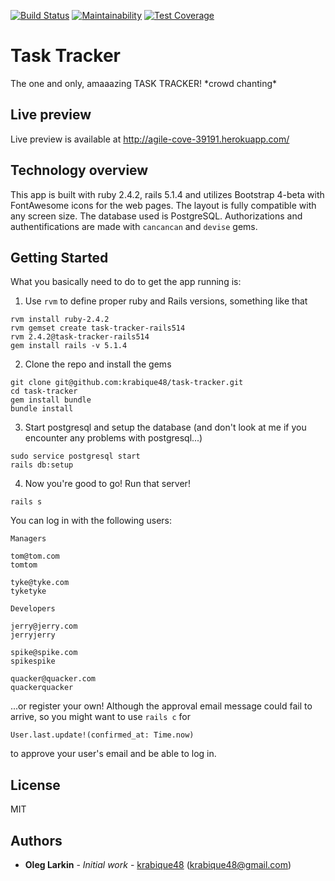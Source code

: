 [![Build Status](https://travis-ci.org/krabique48/task-tracker.svg?branch=master)](https://travis-ci.org/krabique48/task-tracker)
[![Maintainability](https://api.codeclimate.com/v1/badges/6b506bfb87fe7ff36d25/maintainability)](https://codeclimate.com/github/krabique48/task-tracker/maintainability)
[![Test Coverage](https://api.codeclimate.com/v1/badges/6b506bfb87fe7ff36d25/test_coverage)](https://codeclimate.com/github/krabique48/task-tracker/test_coverage)

# Task Tracker

The one and only, amaaazing TASK TRACKER! \*crowd chanting\*

## Live preview

Live preview is available at http://agile-cove-39191.herokuapp.com/

## Technology overview

This app is built with ruby 2.4.2, rails 5.1.4 and utilizes Bootstrap 4-beta with FontAwesome icons for the web pages. The layout is fully compatible with any screen size. The database used is PostgreSQL. Authorizations and authentifications are made with `cancancan` and `devise` gems.

## Getting Started

What you basically need to do to get the app running is:

1. Use `rvm` to define proper ruby and Rails versions, something like that
```
rvm install ruby-2.4.2
rvm gemset create task-tracker-rails514
rvm 2.4.2@task-tracker-rails514
gem install rails -v 5.1.4
```
2. Clone the repo and install the gems
```
git clone git@github.com:krabique48/task-tracker.git
cd task-tracker
gem install bundle
bundle install
```
3. Start postgresql and setup the database (and don't look at me if you encounter any problems with postgresql...)
```
sudo service postgresql start
rails db:setup
```
4. Now you're good to go! Run that server!
```
rails s
```

You can log in with the following users:

```
Managers

tom@tom.com
tomtom

tyke@tyke.com
tyketyke
```
```
Developers

jerry@jerry.com
jerryjerry

spike@spike.com
spikespike

quacker@quacker.com
quackerquacker
```
...or register your own! Although the approval email message could fail to arrive, so you might want to use `rails c` for
```
User.last.update!(confirmed_at: Time.now)
```
to approve your user's email and be able to log in.

## License

MIT

## Authors

* **Oleg Larkin** - *Initial work* - [krabique48](https://github.com/krabique48) (krabique48@gmail.com)
